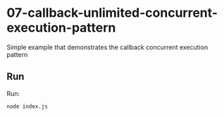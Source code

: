 # 07-callback-unlimited-concurrent-execution-pattern

Simple example that demonstrates the callback concurrent execution pattern

## Run

Run:

```bash
node index.js
```
